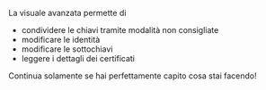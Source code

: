 [//]: # (NOTA: Si prega di mettere ogni frase in una propria linea, Transifex mette ogni riga nel proprio campo di traduzione!)

La visuale avanzata permette di
* condividere le chiavi tramite modalità non consigliate
* modificare le identità
* modificare le sottochiavi
* leggere i dettagli dei certificati

Continua solamente se hai perfettamente capito cosa stai facendo!